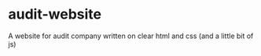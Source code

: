 # audit-website
A website for audit company written on clear html and css 
(and a little bit of js)
